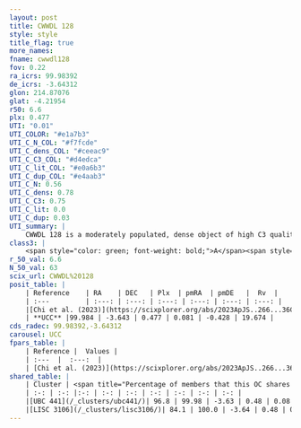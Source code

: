 ```yaml
---
layout: post
title: CWWDL 128
style: style
title_flag: true
more_names: 
fname: cwwdl128
fov: 0.22
ra_icrs: 99.98392
de_icrs: -3.64312
glon: 214.87076
glat: -4.21954
r50: 6.6
plx: 0.477
UTI: "0.01"
UTI_COLOR: "#e1a7b3"
UTI_C_N_COL: "#f7fcde"
UTI_C_dens_COL: "#ceeac9"
UTI_C_C3_COL: "#d4edca"
UTI_C_lit_COL: "#e0a6b3"
UTI_C_dup_COL: "#e4aab3"
UTI_C_N: 0.56
UTI_C_dens: 0.78
UTI_C_C3: 0.75
UTI_C_lit: 0.0
UTI_C_dup: 0.03
UTI_summary: |
    CWWDL 128 is a moderately populated, dense object of high C3 quality. It was recently reported in the literature.<br><br><span style="color: #99180f; font-weight: bold;">Warning: </span>This is very likely a duplicate object, which shares a large percentage of members with at least one previously reported entry.
class3: |
    <span style="color: green; font-weight: bold;">A</span><span style="color: #FFC300; font-weight: bold;">B</span>
r_50_val: 6.6
N_50_val: 63
scix_url: CWWDL%20128
posit_table: |
    | Reference    | RA    | DEC   | Plx  | pmRA  | pmDE   |  Rv  |
    | :---         | :---: | :---: | :---: | :---: | :---: | :---: |
    |[Chi et al. (2023)](https://scixplorer.org/abs/2023ApJS..266...36C) | 99.975 | -3.66 | 0.482 | 0.066 | -0.507 | 35.197 |
    | **UCC** |99.984 | -3.643 | 0.477 | 0.081 | -0.428 | 19.674 | 
cds_radec: 99.98392,-3.64312
carousel: UCC
fpars_table: |
    | Reference |  Values |
    | :---  |  :---:  |
    | [Chi et al. (2023)](https://scixplorer.org/abs/2023ApJS..266...36C) | `logAge=7.28, Z=0.12` |
shared_table: |
    | Cluster | <span title="Percentage of members that this OC shares with the ones listed">%</span>   | RA   | DEC   | Plx   | pmRA  | pmDE  | Rv | UTI |
    | :-: | :-: |:-: | :-: | :-: | :-: | :-: | :-: | :-: |
    |[UBC 441](/_clusters/ubc441/)| 96.8 | 99.98 | -3.63 | 0.48 | 0.08 | -0.41 | 24.66 |0.68 |
    |[LISC 3106](/_clusters/lisc3106/)| 84.1 | 100.0 | -3.64 | 0.48 | 0.09 | -0.42 | 24.66 |0.0 |
---
```

